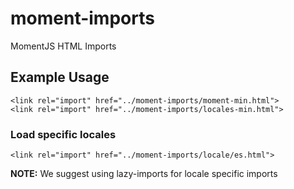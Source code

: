 # moment-imports
MomentJS HTML Imports

## Example Usage

```
<link rel="import" href="../moment-imports/moment-min.html">
<link rel="import" href="../moment-imports/locales-min.html">
```

### Load specific locales

```
<link rel="import" href="../moment-imports/locale/es.html">
```

**NOTE:** We suggest using lazy-imports for locale specific imports
